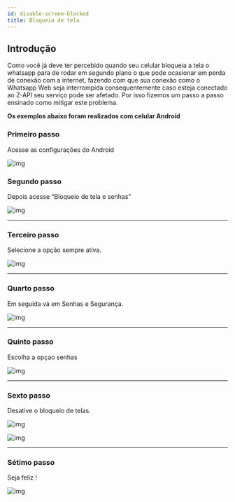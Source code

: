 ```yaml
---
id: disable-screem-blocked
title: Bloqueio de tela
---
```


## Introdução

Como você já deve ter percebido quando seu celular bloqueia a tela o whatsapp para de rodar em segundo plano o que pode ocasionar em perda de conexão com a internet, fazendo com que sua conexão como o Whatsapp Web seja interrompida consequentemente caso esteja conectado ao Z-API seu serviço pode ser afetado. Por isso fizemos um passo a passo ensinado como mitigar este problema.

**Os exemplos abaixo foram realizados com celular Android**

### Primeiro passo

Acesse as configurações do Android

![img](../../img/WABRetirandoBloqueio1.jpeg)

### Segundo passo

Depois acesse “Bloqueio de tela e senhas”

![img](../../img/WABRetirandoBloqueio2.jpeg)

---

### Terceiro passo

Selecione a opção sempre ativa.

![img](../../img/WABRetirandoBloqueio3.jpeg)

---

### Quarto passo

Em seguida vá em Senhas e Segurança.

![img](../../img/WABRetirandoBloqueio4.jpeg)

---

### Quinto passo

Escolha a opçao senhas

![img](../../img/WABRetirandoBloqueio5.jpeg)

---

### Sexto passo

Desative o bloqueio de telas.

![img](../../img/WABRetirandoBloqueio6.jpeg)

![img](../../img/WABRetirandoBloqueio7.jpeg)

---

### Sétimo passo

Seja feliz !

![img](../../img/WABRetirandoBloqueio8.jpeg)
